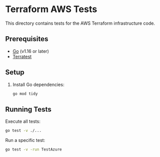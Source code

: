 # Terraform AWS Tests

This directory contains tests for the AWS Terraform infrastructure code.

## Prerequisites

- [Go](https://golang.org/doc/install) (v1.16 or later)
- [Terratest](https://github.com/gruntwork-io/terratest)

## Setup

1. Install Go dependencies:
   ```bash
   go mod tidy
   ```

## Running Tests

Execute all tests:
```bash
go test -v ./...
```

Run a specific test:
```bash
go test -v -run TestAzure
```
